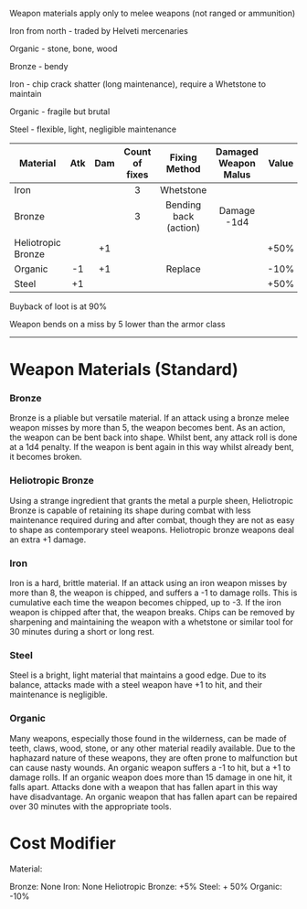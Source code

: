 Weapon materials apply only to melee weapons (not ranged or ammunition)

Iron from north - traded by Helveti mercenaries

Organic - stone, bone, wood

Bronze - bendy

Iron - chip crack shatter (long maintenance), require a Whetstone to maintain

Organic - fragile but brutal

Steel - flexible, light, negligible maintenance


| Material           | Atk | Dam | Count of fixes |     Fixing Method     | Damaged Weapon Malus | Value |
| ------------------ | :-: | :-: | :------------: | :-------------------: | :------------------: | :---: |
| Iron               |     |     |       3        |       Whetstone       |                      |       |
| Bronze             |     |     |       3        | Bending back (action) |     Damage -1d4      |       |
| Heliotropic Bronze |     | +1  |                |                       |                      | +50%  |
| Organic            | -1  | +1  |                |        Replace        |                      | -10%  |
| Steel              | +1  |     |                |                       |                      | +50%  |

Buyback of loot is at 90%

Weapon bends on a miss by 5 lower than the armor class

<hr>

# Weapon Materials (Standard)

### Bronze

Bronze is a pliable but versatile material. If an attack using a bronze melee weapon misses by more than 5, the weapon becomes bent. As an action, the weapon can be bent back into shape. Whilst bent, any attack roll is done at a 1d4 penalty. If the weapon is bent again in this way whilst already bent, it becomes broken.

### Heliotropic Bronze

Using a strange ingredient that grants the metal a purple sheen, Heliotropic Bronze is capable of retaining its shape during combat with less maintenance required during and after combat, though they are not as easy to shape as contemporary steel weapons. Heliotropic bronze weapons deal an extra +1 damage.

### Iron

Iron is a hard, brittle material. If an attack using an iron weapon misses by more than 8, the weapon is chipped, and suffers a -1 to damage rolls. This is cumulative each time the weapon becomes chipped, up to -3. If the iron weapon is chipped after that, the weapon breaks. Chips can be removed by sharpening and maintaining the weapon with a whetstone or similar tool for 30 minutes during a short or long rest.

### Steel

Steel is a bright, light material that maintains a good edge. Due to its balance, attacks made with a steel weapon have +1 to hit, and their maintenance is negligible.

### Organic

Many weapons, especially those found in the wilderness, can be made of teeth, claws, wood, stone, or any other material readily available. Due to the haphazard nature of these weapons, they are often prone to malfunction but can cause nasty wounds. An organic weapon suffers a -1 to hit, but a +1 to damage rolls. If an organic weapon does more than 15 damage in one hit, it falls apart. Attacks done with a weapon that has fallen apart in this way have disadvantage. An organic weapon that has fallen apart can be repaired over 30 minutes with the appropriate tools.

# Cost Modifier

Material:

Bronze: None
Iron: None
Heliotropic Bronze: +5%
Steel: + 50%
Organic: -10%